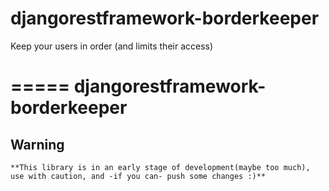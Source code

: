 # djangorestframework-borderkeeper
Keep your users in order (and limits their access)

=====
djangorestframework-borderkeeper
=====

Warning
-------

    **This library is in an early stage of development(maybe too much), use with caution, and -if you can- push some changes :)**

